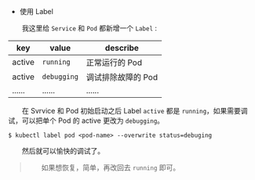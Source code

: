 * 使用 Label

　　我这里给 `Service` 和 `Pod` 都新增一个 `Label` :

| key | value | describe |
| --- | --- | --- |
| active | `running` | 正常运行的 Pod |
| active | `debugging` | 调试排除故障的 Pod |
| ...... | ...... | ...... |

　　在 Svrvice 和 Pod 初始启动之后 Label `active` 都是 `running`，如果需要调试，可以把单个 Pod 的 active 更改为 `debugging`。

```
$ kubectl label pod <pod-name> --overwrite status=debuging
```

　　然后就可以愉快的调试了。

> 　　如果想恢复，简单，再改回去 `running` 即可。